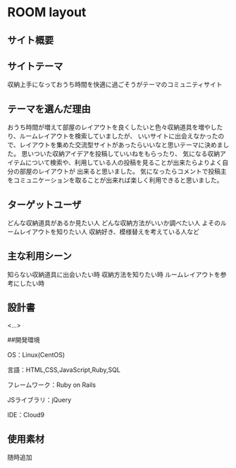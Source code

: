 # ROOM layout
 
## サイト概要

## サイトテーマ

収納上手になっておうち時間を快適に過ごそうがテーマのコミュニティサイト


## テーマを選んだ理由

おうち時間が増えて部屋のレイアウトを良くしたいと色々収納道具を増やしたり、ルームレイアウトを検索していましたが、
いいサイトに出会えなかったので、レイアウトを集めた交流型サイトがあったらいいなと思いテーマに決めました。
思いついた収納アイデアを投稿していいねをもらったり、
気になる収納アイテムについて検索や、利用している人の投稿を見ることが出来たらよりよく自分の部屋のレイアウトが
出来ると思いました。
気になったらコメントで投稿主をコミュニケーションを取ることが出来れば楽しく利用できると思いました。

## ターゲットユーザ
どんな収納道具があるか見たい人
どんな収納方法がいいか調べたい人
よそのルームレイアウトを知りたい人
収納好き、模様替えを考えている人など

## 主な利用シーン
知らない収納道具に出会いたい時
収納方法を知りたい時
ルームレイアウトを参考にしたい時

## 設計書
<...>

##開発環境

OS：Linux(CentOS)

言語：HTML,CSS,JavaScript,Ruby,SQL

フレームワーク：Ruby on Rails

JSライブラリ：jQuery

IDE：Cloud9

## 使用素材

随時追加

